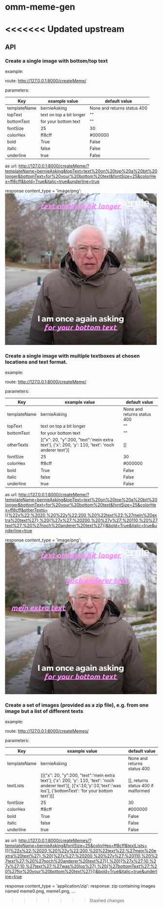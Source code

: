 # omm-meme-gen
<<<<<<< Updated upstream
=======


## API

### Create a single image with bottom/top text

example:

route: http://127.0.0.1:8000/createMeme/

parameters:

| Key | example value | default value |
|---|---|---|
| templateName | bernieAsking | None and returns status 400 |
| topText | text on top a bit longer | "" |
| bottomText | for your bottom text | "" |
| fontSize | 25 | 30 |
| colorHex | ff8cff | #000000 |
| bold | True | False |
| italic | false | False |
| underline | true | False |

as url: <http://127.0.0.1:8000/createMeme/?templateName=bernieAsking&topText=text%20on%20top%20a%20bit%20longer&bottomText=for%20your%20bottom%20text&fontSize=25&colorHex=ff8cff&bold=True&italic=true&underline=true>

response content_type = 'image/png':   
![alt text](memeExamples/singleImageTopBottomText.png "single image top and bottom text")


### Create a single image with multiple textboxes at chosen locations and text format.

example:

route: http://127.0.0.1:8000/createMeme/

parameters:

| Key | example value | default value |
|---|---|---|
| templateName | bernieAsking | None and returns status 400 |
| topText | text on top a bit longer | "" |
| bottomText | for your bottom text | "" |
| otherTexts | [{"x": 20, "y":200, "text":'mein extra text'}, {'x': 200, 'y': 110, 'text': 'noch anderer text'}] | [] |
| fontSize | 25 | 30 |
| colorHex | ff8cff | #000000 |
| bold | True | False |
| italic | false | False |
| underline | true | False |

as url: <http://127.0.0.1:8000/createMeme/?templateName=bernieAsking&topText=text%20on%20top%20a%20bit%20longer&bottomText=for%20your%20bottom%20text&fontSize=25&colorHex=ff8cff&otherTexts=[{%22x%22:%2020,%20%22y%22:200,%20%22text%22:%27mein%20extra%20text%27},%20{%27x%27:%20200,%20%27y%27:%20110,%20%27text%27:%20%27noch%20anderer%20text%27}]&bold=True&italic=true&underline=true>

response content_type = 'image/png':   
![alt text](memeExamples/singleImageMultipleTexts.png "single image multiple texts")


### Create a set of images (provided as a zip file), e.g. from one image but a list of different texts

example:

route: http://127.0.0.1:8000/createMemes/

parameters:

| Key | example value | default value |
|---|---|---|
| templateName | bernieAsking | None and returns status 400 |
| textLists | [[{"x": 20, "y":200, "text":'mein extra text'}, {'x': 200, 'y': 110, 'text': 'noch anderer text'}], [{'x':10,'y':10,'text':'was los'}, {'bottomText': 'for your bottom text'}]] | [], returns status 400 if malformed |
| fontSize | 25 | 30 |
| colorHex | ff8cff | #000000 |
| bold | True | False |
| italic | false | False |
| underline | true | False |

as url: <http://127.0.0.1:8000/createMemes/?templateName=bernieAsking&fontSize=25&colorHex=ff8cff&textLists=[[{%22x%22:%2020,%20%22y%22:200,%20%22text%22:%27mein%20extra%20text%27},%20{%27x%27:%20200,%20%27y%27:%20110,%20%27text%27:%20%27noch%20anderer%20text%27}],%20[{%27x%27:10,%27y%27:10,%27text%27:%27was%20los%27},%20{%27bottomText%27:%20%27for%20your%20bottom%20text%27}]]&bold=True&italic=true&underline=true>

response content_type = 'application/zip':
response: zip containing images named meme0.png, meme1.png, ...

>>>>>>> Stashed changes
